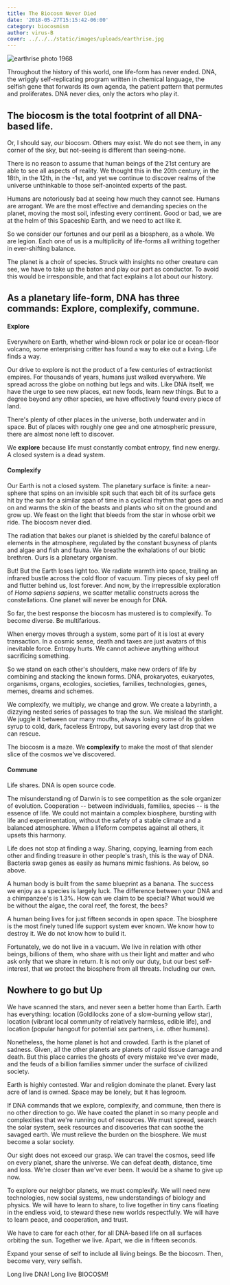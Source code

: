 ```yaml
---
title: The Biocosm Never Died
date: '2018-05-27T15:15:42-06:00'
category: biocosmism
author: virus-B
cover: ../../../static/images/uploads/earthrise.jpg
---
```


![earthrise photo 1968](/images/uploads/earthrise.jpg)

Throughout the history of this world, one life-form has never ended. DNA, the wriggly self-replicating program written in chemical language, the selfish gene that forwards its own agenda, the patient pattern that permutes and proliferates. DNA never dies, only the actors who play it.

## The biocosm is the total footprint of all DNA-based life.

Or, I should say, *our* biocosm. Others may exist. We do not see them, in any corner of the sky, but not-seeing is different than seeing-none.

There is no reason to assume that human beings of the 21st century are able to see all aspects of reality. We thought this in the 20th century, in the 18th, in the 12th, in the -1st, and yet we continue to discover realms of the universe unthinkable to those self-anointed experts of the past.

Humans are notoriously bad at seeing how much they cannot see. Humans are arrogant. We are the most effective and demanding species on the planet, moving the most soil, infesting every continent. Good or bad, we are at the helm of this Spaceship Earth, and we need to act like it.

So we consider our fortunes and our peril as a biosphere, as a whole. We are legion. Each one of us is a multiplicity of life-forms all writhing together in ever-shifting balance.

The planet is a choir of species. Struck with insights no other creature can see, we have to take up the baton and play our part as conductor. To avoid this would be irresponsible, and that fact explains a lot about our history.

## As a planetary life-form, DNA has three commands: Explore, complexify, commune.

#### Explore

Everywhere on Earth, whether wind-blown rock or polar ice or ocean-floor volcano, some enterprising critter has found a way to eke out a living. Life finds a way.

Our drive to explore is not the product of a few centuries of extractionist empires. For thousands of years, humans just walked everywhere. We spread across the globe on nothing but legs and wits. Like DNA itself, we have the urge to see new places, eat new foods, learn new things. But to a degree beyond any other species, we have effectively found every piece of land.

There's plenty of other places in the universe, both underwater and in space. But of places with roughly one gee and one atmospheric pressure, there are almost none left to discover.

We **explore** because life must constantly combat entropy, find new energy. A closed system is a dead system.

#### Complexify

Our Earth is not a closed system. The planetary surface is finite: a near-sphere that spins on an invisible spit such that each bit of its surface gets hit by the sun for a similar span of time in a cyclical rhythm that goes on and on and warms the skin of the beasts and plants who sit on the ground and grow up. We feast on the light that bleeds from the star in whose orbit we ride. The biocosm never died.

The radiation that bakes our planet is shielded by the careful balance of elements in the atmosphere, regulated by the constant busyness of plants and algae and fish and fauna. We breathe the exhalations of our biotic brethren. Ours is a planetary organism.

But! But the Earth loses light too. We radiate warmth into space, trailing an infrared bustle across the cold floor of vacuum. Tiny pieces of sky peel off and flutter behind us, lost forever. And now, by the irrepressible exploration of *Homo sapiens sapiens*, we scatter metallic constructs across the constellations. One planet will never be enough for DNA.

So far, the best response the biocosm has mustered is to complexify. To become diverse. Be multifarious.

When energy moves through a system, some part of it is lost at every transaction. In a cosmic sense, death and taxes are just avatars of this inevitable force. Entropy hurts. We cannot achieve anything without sacrificing something.

So we stand on each other's shoulders, make new orders of life by combining and stacking the known forms. DNA, prokaryotes, eukaryotes, organisms, organs, ecologies, societies, families, technologies, genes, memes, dreams and schemes.

We complexify, we multiply, we change and grow. We create a labyrinth, a dizzying nested series of passages to trap the sun. We mislead the starlight. We juggle it between our many mouths, always losing some of its golden syrup to cold, dark, faceless Entropy, but savoring every last drop that we can rescue.

The biocosm is a maze. We **complexify** to make the most of that slender slice of the cosmos we've discovered.

#### Commune

Life shares. DNA is open source code.

The misunderstanding of Darwin is to see competition as the sole organizer of evolution. Cooperation -- between individuals, families, species -- is the essence of life. We could not maintain a complex biosphere, bursting with life and experimentation, without the safety of a stable climate and a balanced atmosphere. When a lifeform competes against all others, it upsets this harmony.

Life does not stop at finding a way. Sharing, copying, learning from each other and finding treasure in other people's trash, this is the way of DNA. Bacteria swap genes as easily as humans mimic fashions. As below, so above.

A human body is built from the same blueprint as a banana. The success we enjoy as a species is largely luck. The difference between your DNA and a chimpanzee's is 1.3%. How can we claim to be special? What would we be without the algae, the coral reef, the forest, the bees?

A human being lives for just fifteen seconds in open space. The biosphere is the most finely tuned life support system ever known. We know how to destroy it. We do not know how to build it.

Fortunately, we do not live in a vacuum. We live in relation with other beings, billions of them, who share with us their light and matter and who ask only that we share in return. It is not only our duty, but our best self-interest, that we protect the biosphere from all threats. Including our own.

## Nowhere to go but Up

We have scanned the stars, and never seen a better home than Earth. Earth has everything: location (Goldilocks zone of a slow-burning yellow star), location (vibrant local community of relatively harmless, edible life), and location (popular hangout for potential sex partners, i.e. other humans).

Nonetheless, the home planet is hot and crowded. Earth is the planet of sadness. Given, all the other planets are planets of rapid tissue damage and death. But this place carries the ghosts of every mistake we've ever made, and the feuds of a billion families simmer under the surface of civilized society.

Earth is highly contested. War and religion dominate the planet. Every last acre of land is owned. Space may be lonely, but it has legroom.

If DNA commands that we explore, complexify, and commune, then there is no other direction to go. We have coated the planet in so many people and complexities that we're running out of resources. We must spread, search the solar system, seek resources and discoveries that can soothe the savaged earth. We must relieve the burden on the biosphere. We must become a solar society.

Our sight does not exceed our grasp. We can travel the cosmos, seed life on every planet, share the universe. We can defeat death, distance, time and loss. We're closer than we've ever been. It would be a shame to give up now.

To explore our neighbor planets, we must complexify. We will need new technologies, new social systems, new understandings of biology and physics. We will have to learn to share, to live together in tiny cans floating in the endless void, to steward these new worlds respectfully. We will have to learn peace, and cooperation, and trust.

We have to care for each other, for all DNA-based life on all surfaces orbiting the sun. Together we live. Apart, we die in fifteen seconds.

Expand your sense of self to include all living beings. Be the biocosm. Then, become very, very selfish.

Long live DNA! Long live BIOCOSM!
